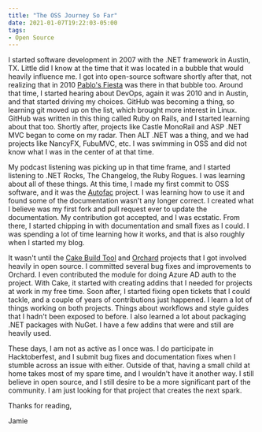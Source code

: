 ```yaml
---
title: "The OSS Journey So Far"
date: 2021-01-07T19:22:03-05:00
tags:
- Open Source
---
```


I started software development in 2007 with the .NET framework in Austin, TX. Little did I know at the time that it was located in a bubble that would heavily influence me. I got into open-source software shortly after that, not realizing that in 2010 [Pablo's Fiesta](https://lostechies.github.io/fiesta/) was there in that bubble too. Around that time, I started hearing about DevOps, again it was 2010 and in Austin, and that started driving my choices. GitHub was becoming a thing, so learning git moved up on the list, which brought more interest in Linux. GitHub was written in this thing called Ruby on Rails, and I started learning about that too. Shortly after, projects like Castle MonoRail and ASP .NET MVC began to come on my radar. Then ALT .NET was a thing, and we had projects like NancyFX, FubuMVC, etc. I was swimming in OSS and did not know what I was in the center of at that time.

My podcast listening was picking up in that time frame, and I started listening to .NET Rocks, The Changelog, the Ruby Rogues. I was learning about all of these things. At this time, I made my first commit to OSS software, and it was the [Autofac](https://autofac.org/) project. I was learning how to use it and found some of the documentation wasn't any longer correct. I created what I believe was my first fork and pull request ever to update the documentation. My contribution got accepted, and I was ecstatic. From there, I started chipping in with documentation and small fixes as I could. I was spending a lot of time learning how it works, and that is also roughly when I started my blog.

It wasn't until the [Cake Build Tool](https://cakebuild.net/) and [Orchard](https://github.com/OrchardCMS/Orchard) projects that I got involved heavily in open source. I committed several bug fixes and improvements to Orchard. I even contributed the module for doing Azure AD auth to the project. With Cake, it started with creating addins that I needed for projects at work in my free time. Soon after, I started fixing open tickets that I could tackle, and a couple of years of contributions just happened. I learn a lot of things working on both projects. Things about workflows and style guides that I hadn't been exposed to before. I also learned a lot about packaging .NET packages with NuGet. I have a few addins that were and still are heavily used. 

These days, I am not as active as I once was. I do participate in Hacktoberfest, and I submit bug fixes and documentation fixes when I stumble across an issue with either. Outside of that, having a small child at home takes most of my spare time, and I wouldn't have it another way. I still believe in open source, and I still desire to be a more significant part of the community. I am just looking for that project that creates the next spark.

Thanks for reading,

Jamie
